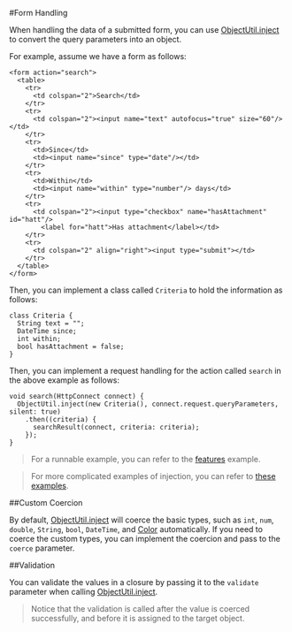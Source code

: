 #Form Handling

When handling the data of a submitted form, you can use [ObjectUtil.inject](http://api.rikulo.org/commons/latest/rikulo_mirrors/ObjectUtil.html#inject) to convert the query parameters into an object.

For example, assume we have a form as follows:

    <form action="search">
      <table>
        <tr>
          <td colspan="2">Search</td>
        </tr>
        <tr>
          <td colspan="2"><input name="text" autofocus="true" size="60"/></td>
        </tr>
        <tr>
          <td>Since</td>
          <td><input name="since" type="date"/></td>
        </tr>
        <tr>
          <td>Within</td>
          <td><input name="within" type="number"/> days</td>
        </tr>
        <tr>
          <td colspan="2"><input type="checkbox" name="hasAttachment" id="hatt"/>
            <label for="hatt">Has attachment</label></td>
        </tr>
        <tr>
          <td colspan="2" align="right"><input type="submit"></td>
        </tr>
      </table>
    </form>

Then, you can implement a class called `Criteria` to hold the information as follows:

    class Criteria {
      String text = "";
      DateTime since;
      int within;
      bool hasAttachment = false;
    }

Then, you can implement a request handling for the action called `search` in the above example as follows:

    void search(HttpConnect connect) {
      ObjectUtil.inject(new Criteria(), connect.request.queryParameters, silent: true)
        .then((criteria) {
          searchResult(connect, criteria: criteria);
        });
    }

> For a runnable example, you can refer to the [features](source:test) example.

> For more complicated examples of injection, you can refer to [these examples](https://github.com/rikulo/commons/blob/master/test/inject.dart).

##Custom Coercion

By default, [ObjectUtil.inject](http://api.rikulo.org/commons/latest/rikulo_mirrors/ObjectUtil.html#inject) will coerce the basic types, such as `int`, `num`, `double`, `String`, `bool`, `DateTime`, and [Color](http://api.rikulo.org/commons/latest/rikulo_util/Color.html) automatically. If you need to coerce the custom types, you can implement the coercion and pass to the `coerce` parameter.

##Validation

You can validate the values in a closure by passing it to the `validate` parameter when calling [ObjectUtil.inject](http://api.rikulo.org/commons/latest/rikulo_mirrors/ObjectUtil.html#inject).

> Notice that the validation is called after the value is coerced successfully, and before it is assigned to the target object.